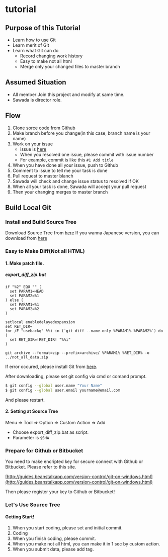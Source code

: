 # tutorial

## Purpose of this Tutorial
- Learn how to use Git
- Learn merit of Git
- Learn what Git can do
	- Record changing work history
	- Easy to make not all html
	- Merge only your changed files to master branch

## Assumed Situation
- All member Join this project and modify at same time.
- Sawada is director role.

## Flow
1. Clone sorce code from Github
2. Make branch before you change(in this case, branch name is your name)
3. Work on your issue
	- issue is [here](https://github.com/arca2533/tutorial/issues)
	- When you resolved one issue, please commit with issue number
	- For example, commit is like this ```#1 Add title```
4. When you have done all your issue, push to Github
5. Comment to issue to tell me your task is done
6. Pull request to master blanch
7. Sawada will check and change issue status to resolved if OK
8. When all your task is done, Sawada will accept your pull request
9. Then your changing merges to master branch

## Build Local Git
### Install and Build Source Tree
Download Source Tree from [here](https://www.sourcetreeapp.com/)
If you wanna Japanese version, you can download from [here](https://ja.atlassian.com/software/sourcetree/overview/)

### Easy to Make Diff(Not all HTML)
#### 1. Make patch file.

##### export\_diff\_zip.bat
```
if "%2" EQU "" (
  set PARAM1=HEAD
  set PARAM2=%1
) else (
  set PARAM1=%1
  set PARAM2=%2
)
 
setlocal enabledelayedexpansion
set RET_DIR=
for /F "usebackq" %%i in (`git diff --name-only %PARAM1% %PARAM2%`) do (
  set RET_DIR=!RET_DIR! "%%i"
)
 
git archive --format=zip --prefix=archive/ %PARAM1% %RET_DIR% -o ../not_all_data.zip
```

If error occured, please install Git from [here](https://git-scm.com/).

After downloading, please set git config via cmd or comand prompt.

```bash
$ git config --global user.name "Your Name"
$ git config --global user.email yourname@email.com
```

And please restart.

#### 2. Setting at Source Tree
Menu => Tool => Option => Custom Action => Add

- Choose export_diff_zip.bat as script.
- Parameter is ```$SHA```

### Prepare for Github or Bitbucket
You need to make encripted key for secure connect with Github or Bitbucket. Please refer to this site.

[http://guides.beanstalkapp.com/version-control/git-on-windows.html](http://guides.beanstalkapp.com/version-control/git-on-windows.html)

Then please register your key to Github or Bitbucket!

### Let's Use Source Tree
#### Getting Start!
1. When you start coding, please set and initial commit. 
2. Coding
3. When you finish coding, please commit.
4. When you make not all html, you can make it in 1 sec by custom action.
5. When you submit data, please add tag.
